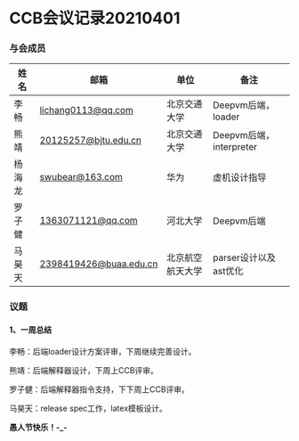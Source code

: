 # CCB会议记录20210401

### 与会成员

| 姓名   | 邮箱                                      | 单位             | 备注                    |
| ------ | ----------------------------------------- | ---------------- | ----------------------- |
| 李畅   | lichang0113@qq.com                        | 北京交通大学     | Deepvm后端，loader      |
| 熊靖   | 20125257@bjtu.edu.cn                      | 北京交通大学     | Deepvm后端，interpreter |
| 杨海龙 | [swubear@163.com](mailto:swubear@163.com) | 华为             | 虚机设计指导            |
| 罗子健 | 1363071121@qq.com                         | 河北大学         | Deepvm后端              |
| 马昊天 | 2398419426@buaa.edu.cn                    | 北京航空航天大学 | parser设计以及ast优化   |

### 议题

#### 1、一周总结

李畅：后端loader设计方案评审，下周继续完善设计。

熊靖：后端解释器设计，下周上CCB评审。

罗子健：后端解释器指令支持，下下周上CCB评审。

马昊天：release spec工作，latex模板设计。



**愚人节快乐！-_-**


